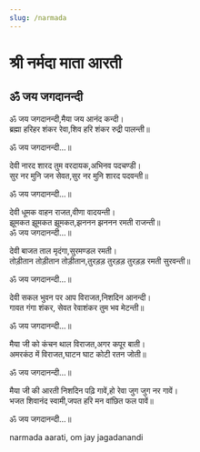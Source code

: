 ```yaml
---
slug: /narmada
---
```

# श्री नर्मदा माता आरती
## ॐ जय जगदानन्दी

ॐ जय जगदानन्दी,मैया जय आनंद कन्दी।<br />
ब्रह्मा हरिहर शंकर रेवा,शिव हरि शंकर रुद्री पालन्ती॥<br />

ॐ जय जगदानन्दी...॥

देवी नारद शारद तुम वरदायक,अभिनव पदचण्डी।<br />
सुर नर मुनि जन सेवत,सुर नर मुनि शारद पदवन्ती॥<br />

ॐ जय जगदानन्दी...॥

देवी धूमक वाहन राजत,वीणा वादयन्ती।<br />
झूमकत झूमकत झूमकत,झननन झननन रमती राजन्ती॥<br />
ॐ जय जगदानन्दी...॥

देवी बाजत ताल मृदंगा,सुरमण्डल रमती।<br />
तोड़ीतान तोड़ीतान तोड़ीतान,तुरड़ड़ तुरड़ड़ तुरड़ड़ रमती सुरवन्ती॥<br />

ॐ जय जगदानन्दी...॥

देवी सकल भुवन पर आप विराजत,निशदिन आनन्दी।<br />
गावत गंगा शंकर, सेवत रेवाशंकर तुम भव मेटन्ती॥<br />

ॐ जय जगदानन्दी...॥

मैया जी को कंचन थाल विराजत,अगर कपूर बाती।<br />
अमरकंठ में विराजत,घाटन घाट कोटी रतन जोती॥<br />

ॐ जय जगदानन्दी…॥

मैया जी की आरती निशदिन पढ़ि गावें,हो रेवा जुग जुग नर गावें।<br />
भजत शिवानंद स्वामी,जपत हरि मन वांछित फल पावें॥      <br />

ॐ जय जगदानन्दी…॥

<span class='index-text'> narmada aarati, om jay jagadanandi</span>